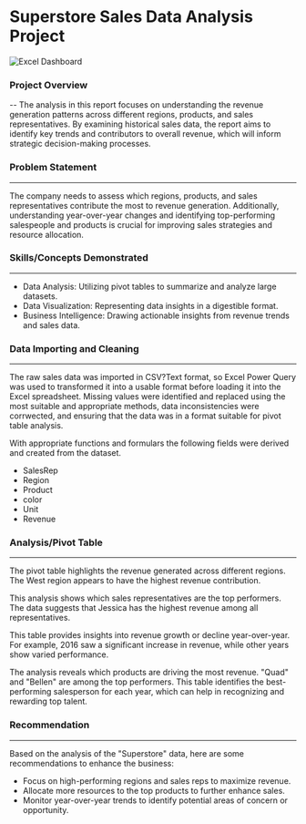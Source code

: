 # Superstore Sales Data Analysis Project 


![Excel Dashboard](https://github.com/user-attachments/assets/67561292-7eca-49ca-b7e8-3efc9d484df7)

### Project Overview
--
The analysis in this report focuses on understanding the revenue generation patterns across different regions, products, and sales representatives. By examining historical sales data, the report aims to identify key trends and contributors to overall revenue, which will inform strategic decision-making processes.
### Problem Statement
---
The company needs to assess which regions, products, and sales representatives contribute the most to revenue generation. Additionally, understanding year-over-year changes and identifying top-performing salespeople and products is crucial for improving sales strategies and resource allocation.

### Skills/Concepts Demonstrated
---
- Data Analysis: Utilizing pivot tables to summarize and analyze large datasets.
- Data Visualization: Representing data insights in a digestible format.
- Business Intelligence: Drawing actionable insights from revenue trends and sales data.

### Data Importing and Cleaning
---
The raw sales data was imported in CSV?Text format, so Excel Power Query was used to transformed it into a usable format before loading it into the Excel spreadsheet. Missing values were identified and replaced using the most suitable and appropriate methods, data inconsistencies were corrwected, and ensuring that the data was in a format suitable for pivot table analysis.

With appropriate functions and formulars  the following fields were derived and created from the dataset.
- SalesRep
- Region
- Product
- color
- Unit
- Revenue

### Analysis/Pivot Table
---
The pivot table highlights the revenue generated across different regions. The West region appears to have the highest revenue contribution.

This analysis shows which sales representatives are the top performers. The data suggests that Jessica has the highest revenue among all representatives.

This table provides insights into revenue growth or decline year-over-year. For example, 2016 saw a significant increase in revenue, while other years show varied performance.

The analysis reveals which products are driving the most revenue. "Quad" and "Bellen" are among the top performers.
This table identifies the best-performing salesperson for each year, which can help in recognizing and rewarding top talent.

### Recommendation
---
Based on the analysis of the "Superstore" data, here are some recommendations to enhance the business:

- Focus on high-performing regions and sales reps to maximize revenue.
- Allocate more resources to the top products to further enhance sales.
- Monitor year-over-year trends to identify potential areas of concern or opportunity.

